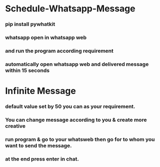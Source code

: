 # Schedule-Whatsapp-Message
### pip install pywhatkit
### whatsapp open in whatsapp web
### and run the program according requirement
### automatically open whatsapp web and delivered message within 15 seconds

# Infinite Message
### default value set by 50 you can as your requirement.
### You can change message according to you & create more creative
### run program & go to your whatsweb then go for to whom you want to send the message.
### at the end press enter in chat.
